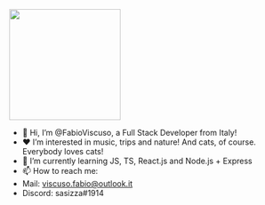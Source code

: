 <img src="https://c.tenor.com/-buzIaq-QeoAAAAC/code-coding.gif" width="200" height="200">

- 👋 Hi, I’m @FabioViscuso, a Full Stack Developer from Italy!
- ❤️ I’m interested in music, trips and nature! And cats, of course. Everybody loves cats!
- 🌱 I’m currently learning JS, TS, React.js and Node.js + Express
- 📫 How to reach me: 
- Mail: viscuso.fabio@outlook.it
- Discord: sasizza#1914
